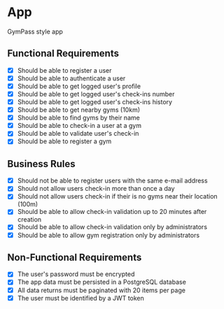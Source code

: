 # App

GymPass style app

## Functional Requirements
- [X] Should be able to register a user
- [X] Should be able to authenticate a user
- [X] Should be able to get logged user's profile
- [X] Should be able to get logged user's check-ins number
- [X] Should be able to get logged user's check-ins history
- [X] Should be able to get nearby gyms (10km)
- [X] Should be able to find gyms by their name
- [X] Should be able to check-in a user at a gym
- [X] Should be able to validate user's check-in
- [X] Should be able to register a gym

## Business Rules
- [X] Should not be able to register users with the same e-mail address
- [X] Should not allow users check-in more than once a day
- [X] Should not allow users check-in if their is no gyms near their location (100m)
- [X] Should be able to allow check-in validation up to 20 minutes after creation
- [X] Should be able to allow check-in validation only by administrators
- [X] Should be able to allow gym registration only by administrators

## Non-Functional Requirements
- [X] The user's password must be encrypted
- [X] The app data must be persisted in a PostgreSQL database
- [X] All data returns must be paginated with 20 items per page
- [X] The user must be identified by a JWT token